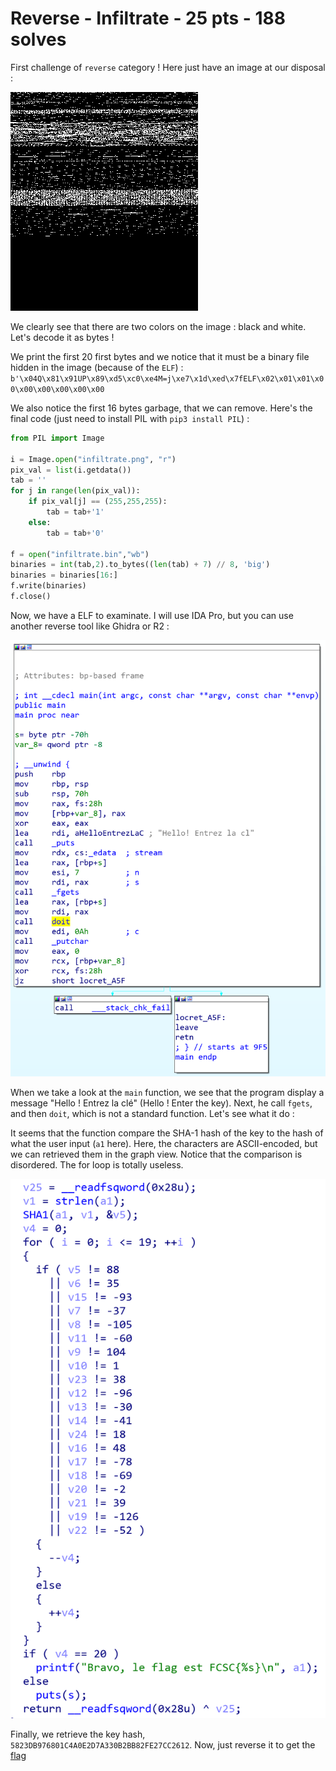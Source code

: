 # Reverse - Infiltrate - 25 pts - 188 solves

First challenge of `reverse` category ! Here just have an image at our disposal : 

!["Challenge image"](https://github.com/ntaff/Writeups/blob/master/assets/images/FCSC%202020/infiltrate.png)

We clearly see that there are two colors on the image : black and white. Let's decode it as bytes !


We print the first 20 first bytes and we notice that it must be a binary file hidden in the image (because of the `ELF`) :
`b'\x04Q\x81\x91UP\x89\xd5\xc0\xe4M=j\xe7\x1d\xed\x7fELF\x02\x01\x01\x00\x00\x00\x00\x00\x00`

We also notice the first 16 bytes garbage, that we can remove. Here's the final code (just need to install PIL with `pip3 install PIL`) :

```Python
from PIL import Image

i = Image.open("infiltrate.png", "r")
pix_val = list(i.getdata())
tab = ''
for j in range(len(pix_val)):
	if pix_val[j] == (255,255,255):
		tab = tab+'1'
	else:
		tab = tab+'0'

f = open("infiltrate.bin","wb")
binaries = int(tab,2).to_bytes((len(tab) + 7) // 8, 'big')
binaries = binaries[16:]
f.write(binaries)
f.close()
```

Now, we have a ELF to examinate. I will use IDA Pro, but you can use another reverse tool like Ghidra or R2 :


!["IDA1"](https://github.com/ntaff/Writeups/blob/master/assets/images/FCSC%202020/infiltrate2.png)

When we take a look at the `main` function, we see that the program display a message "Hello ! Entrez la clé" (Hello ! Enter the key).
Next, he call `fgets`, and then `doit`, which is not a standard function. Let's see what it do :

It seems that the function compare the SHA-1 hash of the key to the hash of what the user input (`a1` here). 
Here, the characters are ASCII-encoded, but we can retrieved them in the graph view. Notice that the comparison is disordered. 
The for loop is totally useless.

!["IDA2"](https://github.com/ntaff/Writeups/blob/master/assets/images/FCSC%202020/infiltrate3.png)

Finally, we retrieve the key hash, `5823DB976801C4A0E2D7A330B2BB82FE27CC2612`.
Now, just reverse it to get the [flag](https://sha1.gromweb.com/?hash=5823DB976801C4A0E2D7A330B2BB82FE27CC2612) 
